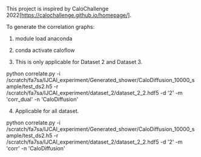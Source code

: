 This project is inspired by CaloChallenge 2022[https://calochallenge.github.io/homepage/]. 

To generate the correlation graphs:
1. module load anaconda
   
2. conda activate caloflow
   
3. This is only applicable for Dataset 2 and Dataset 3.

python correlate.py -i /scratch/fa7sa/IJCAI_experiment/Generated_shower/CaloDiffusion_10000_sample/test_ds2.h5 -r /scratch/fa7sa/IJCAI_experiment/dataset_2/dataset_2_2.hdf5 -d '2' -m 'corr_dual' -n 'CaloDiffusion'

4. Applicable for all dataset.

 python correlate.py -i /scratch/fa7sa/IJCAI_experiment/Generated_shower/CaloDiffusion_10000_sample/test_ds2.h5 -r /scratch/fa7sa/IJCAI_experiment/dataset_2/dataset_2_2.hdf5 -d '2' -m 'corr' -n 'CaloDiffusion'


